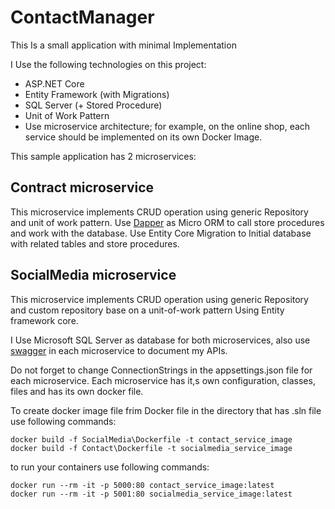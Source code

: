 # ContactManager
This Is a small application with minimal Implementation

I Use the following technologies on this project:

- ASP.NET Core
- Entity Framework (with Migrations)
- SQL Server (+ Stored Procedure)
- Unit of Work Pattern
- Use microservice architecture; for example, on the online shop, each service should be implemented on its own Docker Image.

This sample application has 2 microservices:
## Contract microservice
This microservice implements CRUD operation using generic Repository and unit of work pattern.
Use [Dapper](https://dapper-tutorial.net/) as Micro ORM to call store procedures and work with the database.
Use Entity Core Migration to Initial database with related tables and store procedures.

## SocialMedia microservice
This microservice implements CRUD operation using generic Repository and custom repository base on a unit-of-work pattern Using Entity framework core.

I Use Microsoft SQL Server as database for both microservices,
also use [swagger](https://swagger.io/) in each microservice to document my APIs.

Do not forget to change  ConnectionStrings in the appsettings.json file for each microservice.
Each microservice has it,s own configuration, classes, files and has its own docker file.

To  create docker image file frim Docker file in the directory that has .sln file use following commands:
```
docker build -f SocialMedia\Dockerfile -t contact_service_image
docker build -f Contact\Dockerfile -t socialmedia_service_image
```
to run your containers use following commands:
```
docker run --rm -it -p 5000:80 contact_service_image:latest
docker run --rm -it -p 5001:80 socialmedia_service_image:latest
```
